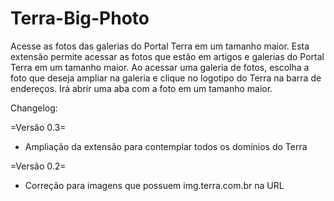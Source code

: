 Terra-Big-Photo
===============

Acesse as fotos das galerias do Portal Terra em um tamanho maior.
Esta extensão permite acessar as fotos que estão em artigos e galerias do Portal Terra em um tamanho maior.
Ao acessar uma galeria de fotos, escolha a foto que deseja ampliar na galeria e clique no logotipo do Terra na barra de endereços.
Irá abrir uma aba com a foto em um tamanho maior.

Changelog:

=Versão 0.3=
- Ampliação da extensão para contemplar todos os domínios do Terra

=Versão 0.2=
- Correção para imagens que possuem img.terra.com.br na URL
